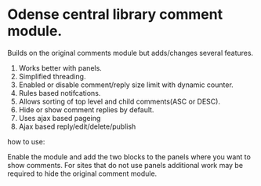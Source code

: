 # Odense central library comment module.
Builds on the original comments module but adds/changes several features.

1. Works better with panels.
2. Simplified threading.
3. Enabled or disable comment/reply size limit with dynamic counter.
4. Rules based notifcations.
6. Allows sorting of top level and child comments(ASC or DESC).
7. Hide or show comment replies by default.
8. Uses ajax based pageing
9. Ajax based reply/edit/delete/publish

how to use:

Enable the module and add the two blocks to the panels where you want to show comments.
For sites that do not use panels additional work may be required to hide the original comment module.

